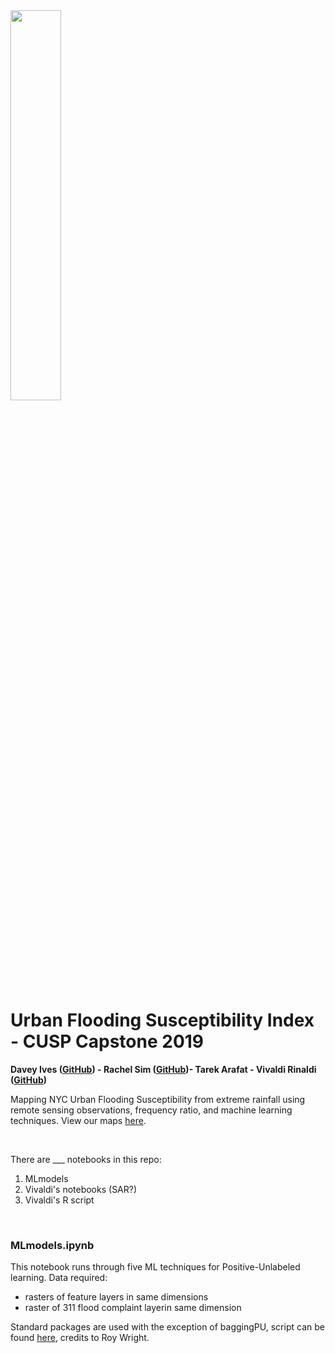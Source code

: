 
<img src="https://cusp.nyu.edu/wp-content/uploads/2017/12/PNG-logo-01.png" width="40%" height="40%">

# Urban Flooding Susceptibility Index - CUSP Capstone 2019 <br>

**Davey Ives ([GitHub](https://github.com/dives88)) - Rachel Sim ([GitHub](https://github.com/rachelsmc?tab=repositories))- Tarek Arafat - Vivaldi Rinaldi ([GitHub](https://github.com/varinaldi))** <br>

Mapping NYC Urban Flooding Susceptibility from extreme rainfall using remote sensing observations, frequency ratio, and machine learning techniques. View our maps [here](ADDLINKHERE).<br>


<br>

There are ___ notebooks in this repo:
1. MLmodels
2. Vivaldi's notebooks (SAR?)
3. Vivaldi's R script

<br>


### MLmodels.ipynb
This notebook runs through five ML techniques for Positive-Unlabeled learning. Data required:
- rasters of feature layers in same dimensions
- raster of 311 flood complaint layerin same dimension

Standard packages are used with the exception of baggingPU, script can be found [here](https://github.com/roywright/pu_learning/blob/master/baggingPU.py), credits to Roy Wright.
